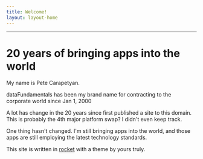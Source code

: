 ```yaml
---
title: Welcome!
layout: layout-home
---
```

<hr>

# 20 years of bringing apps into the world

My name is Pete Carapetyan.

dataFundamentals has been my brand name for contracting to the corporate world since Jan 1, 2000

A lot has change in the 20 years since first published a site to this domain. This is probably the 4th major platform swap? I didn't even keep track.

One thing hasn't changed. I'm still bringing apps into the world, and those apps are still employing the latest technology standards.

This site is written in [rocket](https://rocket.modern-web.dev/) with a theme by yours truly.
